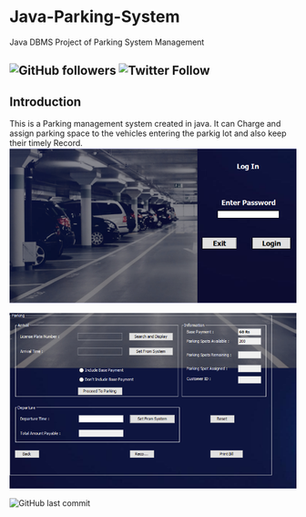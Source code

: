 # Java-Parking-System
Java DBMS Project of Parking System Management

![GitHub followers](https://img.shields.io/github/followers/skyrunner360?label=Follow&style=social) ![Twitter Follow](https://img.shields.io/twitter/follow/skyrunner360?style=social)
---
## Introduction
This is a Parking management system created in java.
It can Charge and assign parking space to the vehicles entering the parkig lot and also keep their timely Record.
![Alt text](./ps1.png "LogIn") 

![Alt text](./ps2.png "Interface")


![GitHub last commit](https://img.shields.io/github/last-commit/skyrunner360/Java-Parking-System)
